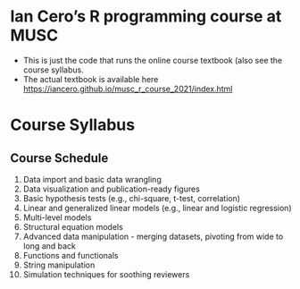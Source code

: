
# Ian Cero’s R programming course at MUSC

-   This is just the code that runs the online course textbook (also see
    the course syllabus.
-   The actual textbook is available here
    <https://iancero.github.io/musc_r_course_2021/index.html>

# Course Syllabus

## Course Schedule

1.  Data import and basic data wrangling
2.  Data visualization and publication-ready figures
3.  Basic hypothesis tests (e.g., chi-square, t-test, correlation)
4.  Linear and generalized linear models (e.g., linear and logistic
    regression)
5.  Multi-level models
6.  Structural equation models
7.  Advanced data manipulation - merging datasets, pivoting from wide to
    long and back
8.  Functions and functionals
9.  String manipulation
10. Simulation techniques for soothing reviewers

